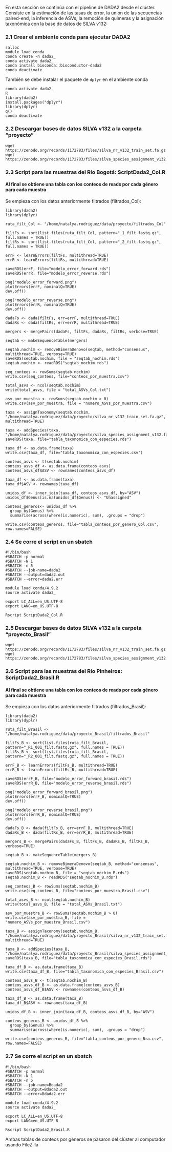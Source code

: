 En esta sección se continúa con el pipeline de DADA2 desde el clúster. Consiste en la estimación de las tasas de error, la unión de las secuencias paired-end, la inferencia de ASVs, la remoción de quimeras y la asignación taxonómica con la base de datos de SILVA v132:

### 2.1 Crear el ambiente conda para ejecutar DADA2

```
salloc
module load conda
conda create -n dada2_
conda activate dada2_
conda install bioconda::bioconductor-dada2
conda deactivate
```
También se debe instalar el paquete de `dplyr` en el ambiente conda
```
conda activate dada2_
R
library(dada2)
install.packages("dplyr")
library(dplyr)
q()
conda deactivate
```

### 2.2 Descargar bases de datos SILVA v132 a la carpeta “proyecto”
```
wget https://zenodo.org/records/1172783/files/silva_nr_v132_train_set.fa.gz
wget https://zenodo.org/records/1172783/files/silva_species_assignment_v132.fa.gz 
```
### 2.3 Script para las muestras del Río Bogotá: ScriptDada2_Col.R
#### Al final se obtiene una tabla con los conteos de reads por cada género para cada muestra

Se empieza con los datos anteriormente filtrados (filtrados_Col):
```
library(dada2)
library(dplyr)

ruta_filt_Col <- "/home/natalya.rodriguez/data/proyecto/filtrados_Col"

filtFs <- sort(list.files(ruta_filt_Col, pattern="_1_filt.fastq.gz", full.names = TRUE))
filtRs <- sort(list.files(ruta_filt_Col, pattern="_2_filt.fastq.gz", full.names = TRUE))

errF <- learnErrors(filtFs, multithread=TRUE)
errR <- learnErrors(filtRs, multithread=TRUE)

saveRDS(errF, file="modelo_error_forward.rds")
saveRDS(errR, file="modelo_error_reverse.rds")

png("modelo_error_forward.png")
plotErrors(errF, nominalQ=TRUE)
dev.off()

png("modelo_error_reverse.png")
plotErrors(errR, nominalQ=TRUE)
dev.off()

dadaFs <- dada(filtFs, err=errF, multithread=TRUE)
dadaRs <- dada(filtRs, err=errR, multithread=TRUE)

mergers <- mergePairs(dadaFs, filtFs, dadaRs, filtRs, verbose=TRUE)

seqtab <- makeSequenceTable(mergers)

seqtab.nochim <- removeBimeraDenovo(seqtab, method="consensus", multithread=TRUE, verbose=TRUE)
saveRDS(seqtab.nochim, file = "seqtab_nochim.rds")
seqtab.nochim <- readRDS("seqtab_nochim.rds")

seq_conteos <- rowSums(seqtab.nochim)
write.csv(seq_conteos, file="conteos_por_muestra.csv")

total_asvs <- ncol(seqtab.nochim)
write(total_asvs, file = "total_ASVs_Col.txt")

asv_por_muestra <- rowSums(seqtab.nochim > 0)
write.csv(asv_por_muestra, file = "numero_ASVs_por_muestra.csv")

taxa <- assignTaxonomy(seqtab.nochim, "/home/natalya.rodriguez/data/proyecto/silva_nr_v132_train_set.fa.gz", multithread=TRUE)

taxa <- addSpecies(taxa, "/home/natalya.rodriguez/data/proyecto/silva_species_assignment_v132.fa.gz")
saveRDS(taxa, file="tabla_taxonomica_con_especies.rds")

taxa_df <- as.data.frame(taxa)
write.csv(taxa_df, file="tabla_taxonomica_con_especies.csv")

conteos_asvs <- t(seqtab.nochim)
conteos_asvs_df <- as.data.frame(conteos_asvs)
conteos_asvs_df$ASV <- rownames(conteos_asvs_df)

taxa_df <- as.data.frame(taxa)
taxa_df$ASV <- rownames(taxa_df)

unidos_df <- inner_join(taxa_df, conteos_asvs_df, by="ASV")
unidos_df$Genus[is.na(unidos_df$Genus)] <- "Unassigned"

conteos_generos<- unidos_df %>%
  group_by(Genus) %>%
  summarise(across(where(is.numeric), sum), .groups = "drop")

write.csv(conteos_generos, file="tabla_conteos_por_genero_Col.csv", row.names=FALSE)
```
### 2.4 Se corre el script en un sbatch

```
#!/bin/bash
#SBATCH -p normal
#SBATCH -N 1
#SBATCH -n 5
#SBATCH --job-name=dada2
#SBATCH --output=dada2.out
#SBATCH --error=dada2.err

module load conda/4.9.2
source activate dada2_

export LC_ALL=en_US.UTF-8
export LANG=en_US.UTF-8

Rscript ScriptDada2_Col.R
```
### 2.5 Descargar bases de datos SILVA v132 a la carpeta “proyecto_Brasil”
```
wget https://zenodo.org/records/1172783/files/silva_nr_v132_train_set.fa.gz
wget https://zenodo.org/records/1172783/files/silva_species_assignment_v132.fa.gz 
```
### 2.6 Script para las muestras del Río Pinheiros: ScriptDada2_Brasil.R
#### Al final se obtiene una tabla con los conteos de reads por cada género para cada muestra
Se empieza con los datos anteriormente filtrados  (filtrados_Brasil):

```
library(dada2)
library(dyplr)

ruta_filt_Brasil <- "/home/natalya.rodriguez/data/proyecto_Brasil/filtrados_Brasil"

filtFs_B <- sort(list.files(ruta_filt_Brasil, pattern="_R1_001_filt.fastq.gz", full.names = TRUE))
filtRs_B <- sort(list.files(ruta_filt_Brasil, pattern="_R2_001_filt.fastq.gz", full.names = TRUE))

errF_B <- learnErrors(filtFs_B, multithread=TRUE)
errR_B <- learnErrors(filtRs_B, multithread=TRUE)

saveRDS(errF_B, file="modelo_error_forward_brasil.rds")
saveRDS(errR_B, file="modelo_error_reverse_brasil.rds")

png("modelo_error_forward_brasil.png")
plotErrors(errF_B, nominalQ=TRUE)
dev.off()

png("modelo_error_reverse_brasil.png")
plotErrors(errR_B, nominalQ=TRUE)
dev.off()

dadaFs_B <- dada(filtFs_B, err=errF_B, multithread=TRUE)
dadaRs_B <- dada(filtRs_B, err=errR_B, multithread=TRUE)

mergers_B <- mergePairs(dadaFs_B, filtFs_B, dadaRs_B, filtRs_B, verbose=TRUE)

seqtab_B <- makeSequenceTable(mergers_B)

seqtab.nochim_B <- removeBimeraDenovo(seqtab_B, method="consensus", multithread=TRUE, verbose=TRUE)
saveRDS(seqtab.nochim_B, file = "seqtab_nochim_B.rds")
seqtab.nochim_B <- readRDS("seqtab_nochim_B.rds")

seq_conteos_B <- rowSums(seqtab.nochim_B)
write.csv(seq_conteos_B, file="conteos_por_muestra_Brasil.csv")

total_asvs_B <- ncol(seqtab.nochim_B)
write(total_asvs_B, file = "total_ASVs_Brasil.txt")

asv_por_muestra_B <- rowSums(seqtab.nochim_B > 0)
write.csv(asv_por_muestra_B, file = "numero_ASVs_por_muestra_Brasil.csv")

taxa_B <- assignTaxonomy(seqtab.nochim_B, "/home/natalya.rodriguez/data/proyecto_Brasil/silva_nr_v132_train_set.fa.gz", multithread=TRUE)

taxa_B <- addSpecies(taxa_B, "/home/natalya.rodriguez/data/proyecto_Brasil/silva_species_assignment_v132.fa.gz")
saveRDS(taxa_B, file="tabla_taxonomica_con_especies_Brasil.rds")

taxa_df_B <- as.data.frame(taxa_B)
write.csv(taxa_df_B, file="tabla_taxonomica_con_especies_Brasil.csv")

conteos_asvs_B <- t(seqtab.nochim_B)
conteos_asvs_df_B <- as.data.frame(conteos_asvs_B)
conteos_asvs_df_B$ASV <- rownames(conteos_asvs_df_B)

taxa_df_B <- as.data.frame(taxa_B)
taxa_df_B$ASV <- rownames(taxa_df_B)

unidos_df_B <- inner_join(taxa_df_B, conteos_asvs_df_B, by="ASV")

conteos_generos_B <- unidos_df_B %>%
  group_by(Genus) %>%
  summarise(across(where(is.numeric), sum), .groups = "drop")

write.csv(conteos_generos_B, file="tabla_conteos_por_genero_Bra.csv", row.names=FALSE)
```
### 2.7 Se corre el script en un sbatch

```
#!/bin/bash
#SBATCH -p normal
#SBATCH -N 1
#SBATCH -n 5
#SBATCH --job-name=Bdada2
#SBATCH --output=Bdada2.out
#SBATCH --error=Bdada2.err

module load conda/4.9.2
source activate dada2_

export LC_ALL=en_US.UTF-8
export LANG=en_US.UTF-8

Rscript ScriptDada2_Brasil.R
```
Ambas tablas de conteos por géneros se pasaron del clúster al computador usando FileZilla




